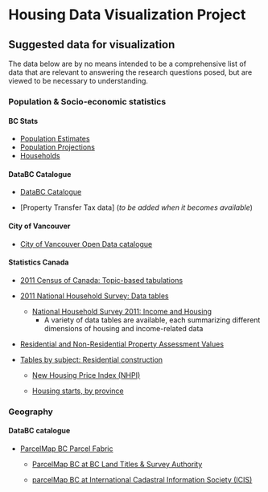 # Housing Data Visualization Project

## Suggested data for visualization

The data below are by no means intended to be a comprehensive list of data that are relevant to answering the research questions posed, but are viewed to be necessary to understanding.

### Population & Socio-economic statistics

#### BC Stats

- [Population Estimates](http://www.bcstats.gov.bc.ca/StatisticsBySubject/Demography/PopulationEstimates.aspx)
- [Population Projections](http://www.bcstats.gov.bc.ca/StatisticsBySubject/Demography/PopulationProjections.aspx)
- [Households](http://www.bcstats.gov.bc.ca/StatisticsBySubject/Demography/Households.aspx)


#### DataBC Catalogue

- [DataBC Catalogue](https://catalogue.data.gov.bc.ca/dataset?download_audience=Public)

- [Property Transfer Tax data] (_to be added when it becomes available_)

#### City of Vancouver 

- [City of Vancouver Open Data catalogue](http://vancouver.ca/your-government/open-data-catalogue.aspx)

#### Statistics Canada

- [2011 Census of Canada: Topic-based tabulations](http://www12.statcan.gc.ca/census-recensement/2011/dp-pd/tbt-tt/Index-eng.cfm)

- [2011 National Household Survey: Data tables](http://www12.statcan.gc.ca/nhs-enm/2011/dp-pd/dt-td/Index-eng.cfm)

   - [National Household Survey 2011: Income and Housing](http://www12.statcan.gc.ca/nhs-enm/2011/dp-pd/dt-td/Lp-eng.cfm?LANG=E&APATH=3&DETAIL=0&DIM=0&FL=A&FREE=0&GC=0&GID=0&GK=0&GRP=0&PID=0&PRID=0&PTYPE=105277&S=0&SHOWALL=0&SUB=0&Temporal=2013&THEME=98&VID=0&VNAMEE=&VNAMEF=)
       - A variety of data tables are available, each summarizing different dimensions of housing and income-related data

- [Residential and Non-Residential Property Assessment Values](http://www23.statcan.gc.ca/imdb/p2SV.pl?Function=getSurvey&Id=318595)

- [Tables by subject: Residential construction](http://www.statcan.gc.ca/tables-tableaux/sum-som/l01/ind01/l3_2162_2166-eng.htm?hili_cpis04)

   - [New Housing Price Index (NHPI)](http://www.statcan.gc.ca/tables-tableaux/sum-som/l01/cst01/manuf12-eng.htm)
   
   - [Housing starts, by province](http://www.statcan.gc.ca/tables-tableaux/sum-som/l01/cst01/manuf05-eng.htm)


### Geography

#### DataBC catalogue

- [ParcelMap BC Parcel Fabric](https://catalogue.data.gov.bc.ca/pt_BR/dataset/parcelmap-bc-parcel-fabric)

   - [ParcelMap BC at BC Land Titles & Survey Authority](https://ltsa.ca/online-services/parcelmap-bc)

   - [parcelMap BC at International Cadastral Information Society (ICIS)](http://www.icisociety.ca/parcelmap-bc/parcelmap-bc/)

